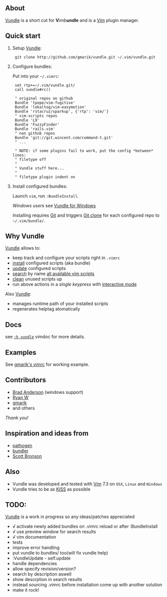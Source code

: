## About

[Vundle] is a short cut for **V**imb**undle** and is a [Vim] plugin manager.

## Quick start

1. Setup [Vundle]:

        git clone http://github.com/gmarik/vundle.git ~/.vim/vundle.git

2. Configure bundles:

   Put into your `~/.vimrc`:

        set rtp+=~/.vim/vundle.git/ 
        call vundle#rc()

        " original repos on github
        Bundle 'tpope/vim-fugitive'
        Bundle 'lokaltog/vim-easymotion'
        Bundle 'rstacruz/sparkup', {'rtp': 'vim/'}
        " vim-scripts repos
        Bundle 'L9'
        Bundle 'FuzzyFinder'
        Bundle 'rails.vim'
        " non github repos
        Bundle 'git://git.wincent.com/command-t.git'
        " ...

        " NOTE: if some plugins fail to work, put the config *between* lines:
        " filetype off
        "
        " Vundle stuff here...
        "
        " filetype plugin indent on 

3. Install configured bundles:

   Launch `vim`, run `:BundleInstall`. 

   *Windows users* see [Vundle for Windows](https://github.com/gmarik/vundle/wiki/Vundle-for-Windows)

   Installing requires [Git] and triggers [Git clone](http://gitref.org/creating/#clone) for each configured repo to `~/.vim/bundle/`.

## Why Vundle

[Vundle] allows to:

- keep track and configure your scripts right in `.vimrc`
- [install] configured scripts (aka bundle) 
- [update] configured scripts
- [search] by name [all available vim scripts]
- [clean] unused scripts up
- run above actions in a *single keypress* with [interactive mode]

Also [Vundle]:

- manages runtime path of your installed scripts
- regenerates helptag atomatically

## Docs

see [`:h vundle`](vundle/blob/master/doc/vundle.txt#L1) vimdoc for more details.

## Examples

   See [gmarik's vimrc](https://github.com/gmarik/vimfiles/blob/1f4f26d42f54443f1158e0009746a56b9a28b053/vimrc#L136) for working example.

## Contributors

* [Brad Anderson](http://github.com/eco) (windows support)
* [Ryan W](http://github.com/rygwdn)
* [gmarik](http://github.com/gmarik)
* and others

*Thank you!*

## Inspiration and ideas from

* [pathogen]
* [bundler]
* [Scott Bronson](http://github.com/bronson)

## Also

* Vundle was developed and tested with [Vim] 7.3 on `OSX`, `Linux` and `Windows`
* Vundle tries to be as [KISS](http://en.wikipedia.org/wiki/KISS_principle) as possible

## TODO:
[Vundle] is a work in progress so any ideas/patches appreciated

* √ activate newly added bundles on .vimrc reload or after :BundleInstall
* √ use preview window for search results
* √ vim documentation
* tests
* improve error handling
* put vundle to bundles/ too(will fix vundle help)
* :VundleUpdate - self.update
* handle dependencies
* allow specify revision/version?
* search by description aswell
* show descrption in search results
* instead sourcing .vimrc before installation come up with another solution
* make it rock!

[Vundle]:http://github.com/gmarik/vundle
[Pathogen]:http://github.com/tpope/vim-pathogen/
[Bundler]:http://github.com/wycats/bundler/
[Vim]:http://vim.org
[Git]:http://git-scm.com
[all available vim scripts]:http://vim-scripts.org/vim/scripts.html

[install]:https://github.com/gmarik/vundle/blob/master/doc/vundle.txt#L98-112
[update]:https://github.com/gmarik/vundle/blob/master/doc/vundle.txt#L114-119
[search]:https://github.com/gmarik/vundle/blob/master/doc/vundle.txt#L121-143
[clean]:https://github.com/gmarik/vundle/blob/master/doc/vundle.txt#L145-157
[interactive mode]:https://github.com/gmarik/vundle/blob/master/doc/vundle.txt#L160-193
